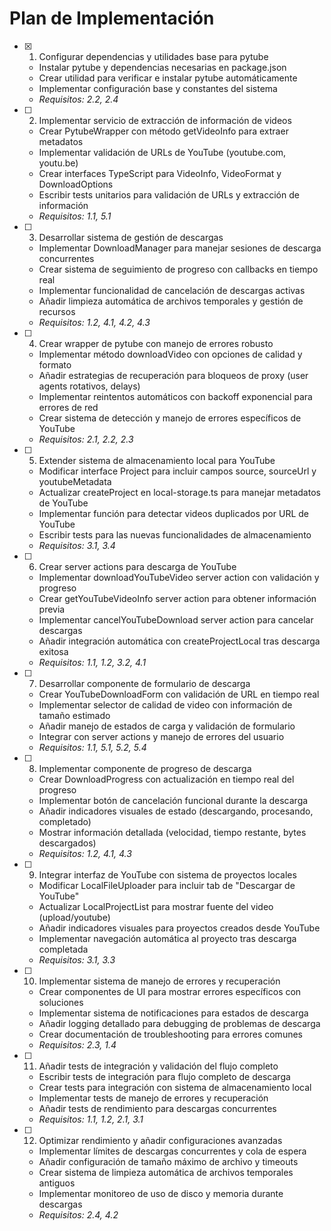 # Plan de Implementación

- [x] 1. Configurar dependencias y utilidades base para pytube
  - Instalar pytube y dependencias necesarias en package.json
  - Crear utilidad para verificar e instalar pytube automáticamente
  - Implementar configuración base y constantes del sistema
  - _Requisitos: 2.2, 2.4_

- [ ] 2. Implementar servicio de extracción de información de videos
  - Crear PytubeWrapper con método getVideoInfo para extraer metadatos
  - Implementar validación de URLs de YouTube (youtube.com, youtu.be)
  - Crear interfaces TypeScript para VideoInfo, VideoFormat y DownloadOptions
  - Escribir tests unitarios para validación de URLs y extracción de información
  - _Requisitos: 1.1, 5.1_

- [ ] 3. Desarrollar sistema de gestión de descargas
  - Implementar DownloadManager para manejar sesiones de descarga concurrentes
  - Crear sistema de seguimiento de progreso con callbacks en tiempo real
  - Implementar funcionalidad de cancelación de descargas activas
  - Añadir limpieza automática de archivos temporales y gestión de recursos
  - _Requisitos: 1.2, 4.1, 4.2, 4.3_

- [ ] 4. Crear wrapper de pytube con manejo de errores robusto
  - Implementar método downloadVideo con opciones de calidad y formato
  - Añadir estrategias de recuperación para bloqueos de proxy (user agents rotativos, delays)
  - Implementar reintentos automáticos con backoff exponencial para errores de red
  - Crear sistema de detección y manejo de errores específicos de YouTube
  - _Requisitos: 2.1, 2.2, 2.3_

- [ ] 5. Extender sistema de almacenamiento local para YouTube
  - Modificar interface Project para incluir campos source, sourceUrl y youtubeMetadata
  - Actualizar createProject en local-storage.ts para manejar metadatos de YouTube
  - Implementar función para detectar videos duplicados por URL de YouTube
  - Escribir tests para las nuevas funcionalidades de almacenamiento
  - _Requisitos: 3.1, 3.4_

- [ ] 6. Crear server actions para descarga de YouTube
  - Implementar downloadYouTubeVideo server action con validación y progreso
  - Crear getYouTubeVideoInfo server action para obtener información previa
  - Implementar cancelYouTubeDownload server action para cancelar descargas
  - Añadir integración automática con createProjectLocal tras descarga exitosa
  - _Requisitos: 1.1, 1.2, 3.2, 4.1_

- [ ] 7. Desarrollar componente de formulario de descarga
  - Crear YouTubeDownloadForm con validación de URL en tiempo real
  - Implementar selector de calidad de video con información de tamaño estimado
  - Añadir manejo de estados de carga y validación de formulario
  - Integrar con server actions y manejo de errores del usuario
  - _Requisitos: 1.1, 5.1, 5.2, 5.4_

- [ ] 8. Implementar componente de progreso de descarga
  - Crear DownloadProgress con actualización en tiempo real del progreso
  - Implementar botón de cancelación funcional durante la descarga
  - Añadir indicadores visuales de estado (descargando, procesando, completado)
  - Mostrar información detallada (velocidad, tiempo restante, bytes descargados)
  - _Requisitos: 1.2, 4.1, 4.3_

- [ ] 9. Integrar interfaz de YouTube con sistema de proyectos locales
  - Modificar LocalFileUploader para incluir tab de "Descargar de YouTube"
  - Actualizar LocalProjectList para mostrar fuente del video (upload/youtube)
  - Añadir indicadores visuales para proyectos creados desde YouTube
  - Implementar navegación automática al proyecto tras descarga completada
  - _Requisitos: 3.1, 3.3_

- [ ] 10. Implementar sistema de manejo de errores y recuperación
  - Crear componentes de UI para mostrar errores específicos con soluciones
  - Implementar sistema de notificaciones para estados de descarga
  - Añadir logging detallado para debugging de problemas de descarga
  - Crear documentación de troubleshooting para errores comunes
  - _Requisitos: 2.3, 1.4_

- [ ] 11. Añadir tests de integración y validación del flujo completo
  - Escribir tests de integración para flujo completo de descarga
  - Crear tests para integración con sistema de almacenamiento local
  - Implementar tests de manejo de errores y recuperación
  - Añadir tests de rendimiento para descargas concurrentes
  - _Requisitos: 1.1, 1.2, 2.1, 3.1_

- [ ] 12. Optimizar rendimiento y añadir configuraciones avanzadas
  - Implementar límites de descargas concurrentes y cola de espera
  - Añadir configuración de tamaño máximo de archivo y timeouts
  - Crear sistema de limpieza automática de archivos temporales antiguos
  - Implementar monitoreo de uso de disco y memoria durante descargas
  - _Requisitos: 2.4, 4.2_